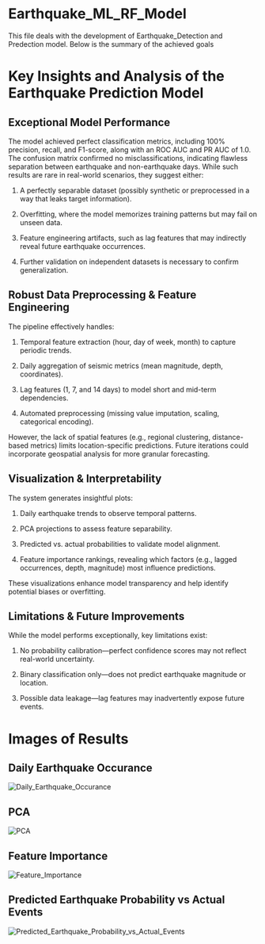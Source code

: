 # Earthquake_ML_RF_Model
This file deals with the development of Earthquake_Detection and Predection model. Below is the summary of the achieved goals

# Key Insights and Analysis of the Earthquake Prediction Model
## Exceptional Model Performance
The model achieved perfect classification metrics, including 100% precision, recall, and F1-score, along with an ROC AUC and PR AUC of 1.0. The confusion matrix confirmed no misclassifications, indicating flawless separation between earthquake and non-earthquake days. While such results are rare in real-world scenarios, they suggest either:

1. A perfectly separable dataset (possibly synthetic or preprocessed in a way that leaks target information).

2. Overfitting, where the model memorizes training patterns but may fail on unseen data.

3. Feature engineering artifacts, such as lag features that may indirectly reveal future earthquake occurrences.

4. Further validation on independent datasets is necessary to confirm generalization.

## Robust Data Preprocessing & Feature Engineering
The pipeline effectively handles:

1. Temporal feature extraction (hour, day of week, month) to capture periodic trends.

2. Daily aggregation of seismic metrics (mean magnitude, depth, coordinates).

3. Lag features (1, 7, and 14 days) to model short and mid-term dependencies.

4. Automated preprocessing (missing value imputation, scaling, categorical encoding).

However, the lack of spatial features (e.g., regional clustering, distance-based metrics) limits location-specific predictions. Future iterations could incorporate geospatial analysis for more granular forecasting.

## Visualization & Interpretability
The system generates insightful plots:

1. Daily earthquake trends to observe temporal patterns.

2. PCA projections to assess feature separability.

3. Predicted vs. actual probabilities to validate model alignment.

4. Feature importance rankings, revealing which factors (e.g., lagged occurrences, depth, magnitude) most influence predictions.

These visualizations enhance model transparency and help identify potential biases or overfitting.

## Limitations & Future Improvements
While the model performs exceptionally, key limitations exist:

1. No probability calibration—perfect confidence scores may not reflect real-world uncertainty.

2. Binary classification only—does not predict earthquake magnitude or location.

3. Possible data leakage—lag features may inadvertently expose future events.


# Images of Results
## Daily Earthquake Occurance
![Daily_Earthquake_Occurance](https://github.com/user-attachments/assets/435c28a1-8933-4ed0-900d-b174c8561671)

## PCA
![PCA](https://github.com/user-attachments/assets/cd7c8bc9-8274-4be1-9b95-525eb884b2df)

## Feature Importance
![Feature_Importance](https://github.com/user-attachments/assets/354d727b-bc4e-4020-9d5c-a98e13ebc684)

## Predicted Earthquake Probability vs Actual Events
![Predicted_Earthquake_Probability_vs_Actual_Events](https://github.com/user-attachments/assets/ae6a76fb-28a7-4e0f-bb73-a8c17b215942)
